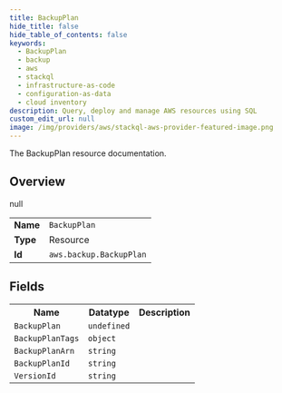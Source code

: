 ```yaml
---
title: BackupPlan
hide_title: false
hide_table_of_contents: false
keywords:
  - BackupPlan
  - backup
  - aws
  - stackql
  - infrastructure-as-code
  - configuration-as-data
  - cloud inventory
description: Query, deploy and manage AWS resources using SQL
custom_edit_url: null
image: /img/providers/aws/stackql-aws-provider-featured-image.png
---
```

The BackupPlan resource documentation.

## Overview
<table><tbody>
<tr><td><b>Name</b></td><td><code>BackupPlan</code></td></tr>
<tr><td><b>Type</b></td><td>Resource</td></tr>
null
<tr><td><b>Id</b></td><td><code>aws.backup.BackupPlan</code></td></tr>
</tbody></table>

## Fields
<table><tbody>
<tr><th>Name</th><th>Datatype</th><th>Description</th></tr>
<tr><td><code>BackupPlan</code></td><td><code>undefined</code></td><td></td></tr><tr><td><code>BackupPlanTags</code></td><td><code>object</code></td><td></td></tr><tr><td><code>BackupPlanArn</code></td><td><code>string</code></td><td></td></tr><tr><td><code>BackupPlanId</code></td><td><code>string</code></td><td></td></tr><tr><td><code>VersionId</code></td><td><code>string</code></td><td></td></tr>
</tbody></table>